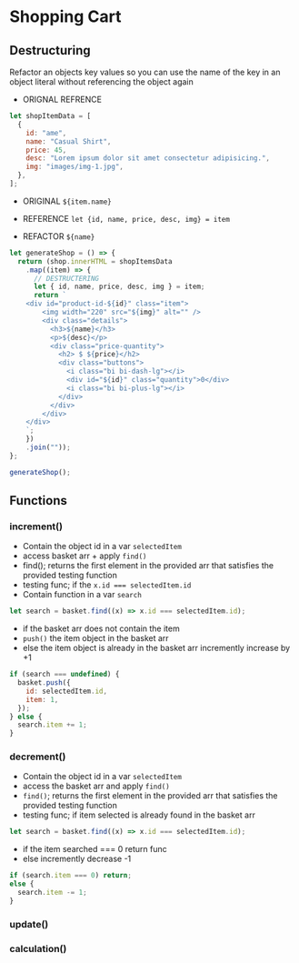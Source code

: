 # Shopping Cart

## Destructuring

Refactor an objects key values so you can use the name of the key in an object literal without referencing the object again

- ORIGNAL REFRENCE

```js
let shopItemData = [
  {
    id: "ame",
    name: "Casual Shirt",
    price: 45,
    desc: "Lorem ipsum dolor sit amet consectetur adipisicing.",
    img: "images/img-1.jpg",
  },
];
```

- ORIGINAL `${item.name}`

- REFERENCE `let {id, name, price, desc, img} = item`
- REFACTOR `${name}`

```js
let generateShop = () => {
  return (shop.innerHTML = shopItemsData
    .map((item) => {
      // DESTRUCTERING
      let { id, name, price, desc, img } = item;
      return `
    <div id="product-id-${id}" class="item">
        <img width="220" src="${img}" alt="" />
        <div class="details">
          <h3>${name}</h3>
          <p>${desc}</p>
          <div class="price-quantity">
            <h2> $ ${price}</h2>
            <div class="buttons">
              <i class="bi bi-dash-lg"></i>
              <div id="${id}" class="quantity">0</div>
              <i class="bi bi-plus-lg"></i>
            </div>
          </div>
        </div>
    </div>
    `;
    })
    .join(""));
};

generateShop();
```

## Functions

### increment()

- Contain the object id in a var `selectedItem`
- access basket arr + apply `find()`
- find(); returns the first element in the provided arr that satisfies the provided testing function
- testing func; if the `x.id === selectedItem.id`
- Contain function in a var `search`

```js
let search = basket.find((x) => x.id === selectedItem.id);
```

- if the basket arr does not contain the item
- `push()` the item object in the basket arr
- else the item object is already in the basket arr incremently increase by +1

```js
if (search === undefined) {
  basket.push({
    id: selectedItem.id,
    item: 1,
  });
} else {
  search.item += 1;
}
```

### decrement()

- Contain the object id in a var `selectedItem`
- access the basket arr and apply `find()`
- `find()`; returns the first element in the provided arr that satisfies the provided testing function
- testing func; if item selected is already found in the basket arr

```js
let search = basket.find((x) => x.id === selectedItem.id);
```

- if the item searched === 0 return func
- else incremently decrease -1

```js
if (search.item === 0) return;
else {
  search.item -= 1;
}
```

### update()

### calculation()

